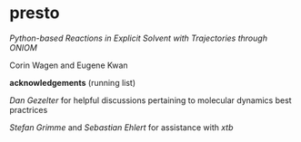 # presto

*Python-based Reactions in Explicit Solvent with Trajectories through ONIOM*

Corin Wagen and Eugene Kwan


**acknowledgements** (running list)

_Dan Gezelter_ for helpful discussions pertaining to molecular dynamics best practrices

_Stefan Grimme_ and _Sebastian Ehlert_ for assistance with *xtb*
